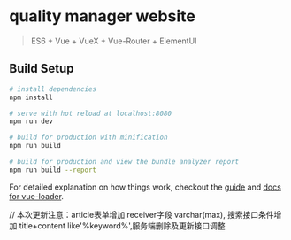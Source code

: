 # quality manager website

> ES6 + Vue + VueX + Vue-Router + ElementUI

## Build Setup

``` bash
# install dependencies
npm install

# serve with hot reload at localhost:8080
npm run dev

# build for production with minification
npm run build

# build for production and view the bundle analyzer report
npm run build --report
```

For detailed explanation on how things work, checkout the [guide](http://vuejs-templates.github.io/webpack/) and [docs for vue-loader](http://vuejs.github.io/vue-loader).


// 本次更新注意：article表单增加 receiver字段  varchar(max), 搜索接口条件增加 title+content like'%keyword%',服务端删除及更新接口调整